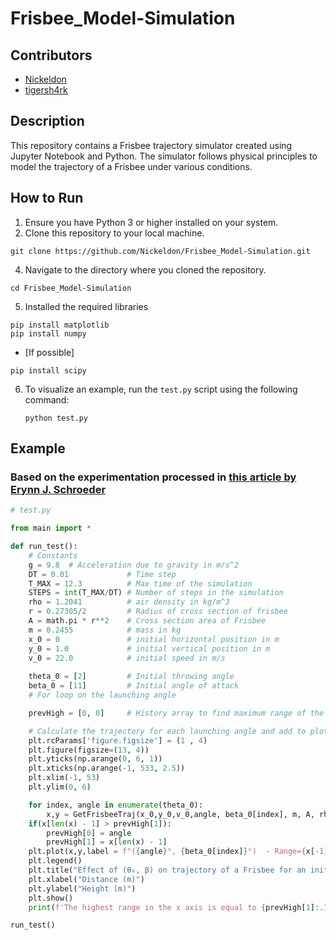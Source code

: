# Frisbee_Model-Simulation

## Contributors
- [Nickeldon](https://github.com/Nickeldon)
- [tigersh4rk](https://github.com/tigersh4rk)

## Description
This repository contains a Frisbee trajectory simulator created using Jupyter Notebook and Python. The simulator follows physical principles to model the trajectory of a Frisbee under various conditions.

## How to Run
1. Ensure you have Python 3 or higher installed on your system.
2. Clone this repository to your local machine.
```
git clone https://github.com/Nickeldon/Frisbee_Model-Simulation.git
```
4. Navigate to the directory where you cloned the repository.
```
cd Frisbee_Model-Simulation
```
5. Installed the required libraries
```
pip install matplotlib
pip install numpy
```
- [If possible]
```
pip install scipy
```
6. To visualize an example, run the `test.py` script using the following command:
    ```
    python test.py
    ```

## Example
### Based on the experimentation processed in [this article by Erynn J. Schroeder](https://digitalcommons.csbsju.edu/cgi/viewcontent.cgi?article=1067&context=honors_theses)
```python
# test.py

from main import *

def run_test():
    # Constants
    g = 9.8  # Acceleration due to gravity in m/s^2
    DT = 0.01             # Time step
    T_MAX = 12.3          # Max time of the simulation
    STEPS = int(T_MAX/DT) # Number of steps in the simulation
    rho = 1.2041          # air density in kg/m^3
    r = 0.27305/2         # Radius of cross section of frisbee
    A = math.pi * r**2    # Cross section area of Frisbee
    m = 0.2455            # mass in kg
    x_0 = 0               # initial horizontal position in m
    y_0 = 1.0             # initial vertical position in m
    v_0 = 22.0            # initial speed in m/s
    
    theta_0 = [2]         # Initial throwing angle
    beta_0 = [11]         # Initial angle of attack
    # For loop on the launching angle

    prevHigh = [0, 0]     # History array to find maximum range of the frisbee

    # Calculate the trajectory for each launching angle and add to plot
    plt.rcParams['figure.figsize'] = (1	, 4)
    plt.figure(figsize=(13, 4))
    plt.yticks(np.arange(0, 6, 1))
    plt.xticks(np.arange(-1, 533, 2.5))
    plt.xlim(-1, 53)
    plt.ylim(0, 6)

    for index, angle in enumerate(theta_0):
        x,y = GetFrisbeeTraj(x_0,y_0,v_0,angle, beta_0[index], m, A, rho, STEPS)
    if(x[len(x) - 1] > prevHigh[1]):
        prevHigh[0] = angle
        prevHigh[1] = x[len(x) - 1]
    plt.plot(x,y,label = f"({angle}°, {beta_0[index]}°)  - Range={x[-1]:.1f}m")
    plt.legend()
    plt.title("Effect of (θ₀, β) on trajectory of a Frisbee for an initial speed of 12 m/s")
    plt.xlabel("Distance (m)")
    plt.ylabel("Height (m)")
    plt.show()
    print(f'The highest range in the x axis is equal to {prevHigh[1]:.1f}m with an angle of {prevHigh[0]}°')

run_test()
